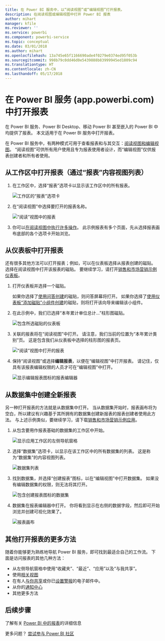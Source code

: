 ```yaml
---
title: 在 Power BI 服务中，以“阅读视图”或“编辑视图”打开报表。
description: 在阅读视图或编辑视图中打开 Power BI 报表
author: mihart
manager: kfile
ms.reviewer: ''
ms.service: powerbi
ms.component: powerbi-service
ms.topic: conceptual
ms.date: 03/01/2018
ms.author: mihart
ms.openlocfilehash: 13a745e65f1166690ade4f0279e0374ed95f053b
ms.sourcegitcommit: 998b79c0dd46d0e5439888b83999945ed1809c94
ms.translationtype: HT
ms.contentlocale: zh-CN
ms.lasthandoff: 05/17/2018
---
```

# <a name="open-a-report-in-power-bi-service-apppowerbicom"></a>在 Power BI 服务 (app.powerbi.com) 中打开报表
在 Power BI 服务、Power BI Desktop、移动 Power BI 甚至嵌入的 Power BI 中均提供了报表。 本文适用于在 Power BI 服务中打开报表。

在 Power BI 服务中，有两种模式可用于查看报表和与其交互：[阅读视图和编辑视图](service-reading-view-and-editing-view.md)。 “阅读视图”可供所有用户使用且专为报表使用者设计，而“编辑视图”仅供报表创建者和所有者使用。 

## <a name="open-a-report-from-a-workspace-via-the-reports-content-view-list"></a>从工作区中打开报表（通过“报表”内容视图列表）

1. 在工作区中，选择“报表”选项卡以显示该工作区中的所有报表。  
   
   ![工作区的“报表”选项卡](media/service-report-open/power-bi-open-report.png)
2. 在“阅读视图”中选择要打开的报表名称。  
   
    ![“阅读”视图中的报表](media/service-report-open/power-bi-reading-view.png)
3. 你可以[在阅读视图中执行许多操作](service-reading-view-and-editing-view.md)。  此示例报表有多个页面，先从选择报表画布底部的各个选项卡开始浏览。 

## <a name="open-a-report-from-a-dashboard"></a>从仪表板中打开报表
还有很多其他方法可以打开报表；例如，可以在仪表板选择从报表创建的磁贴。  选择在阅读视图中打开该报表的磁贴。 要继续学习，请打开[销售和市场营销示例仪表板](sample-datasets.md)。

1. 打开仪表板并选择一个磁贴。

   如果你选择了[使用问答创建](service-dashboard-pin-tile-from-q-and-a.md)的磁贴，则问答屏幕将打开。 如果你选择了[使用仪表板“添加磁贴”小组件创建](service-dashboard-add-widget.md)的磁贴，则将打开该向导来编辑该小组件。  

2.  在此示例中，我们已选择“本年累计单位总计...”柱形图磁贴。

    ![包含所选磁贴的仪表板](media/service-report-open/power-bi-dashboard.png)

3.  关联的报表将在“阅读视图”中打开。 请注意，我们当前的位置为“本年累计类别”页。 这是包含我们从仪表板中选择的柱形图的报表页。

    ![“阅读”视图中打开的报表](media/service-report-open/power-bi-report.png)

4. 保持“阅读视图”或选择**编辑报表**，以便在“编辑视图”中打开报表。 请记住，仅具有该报表编辑权限的人员才可在“编辑视图”中打开。

    ![显示编辑报表图标的报表编辑器](media/service-report-open/power-bi-edit-report.png)

## <a name="create-a-brand-new-report-from-a-dataset"></a>从数据集中创建全新报表
另一种打开报表的方法就是从数据集中打开。 当从数据集开始时，报表画布将为空白，所以建议有兴趣基于其所拥有的数据集创建新报表的报表创建者使用此方法。 与上述示例类似，要继续学习，请下载[销售和市场营销示例应用](sample-datasets.md)。

1. 从包含要用作报表基础的数据集的工作区中开始。

   ![显示应用工作区的左侧导航窗格](media/service-report-open/power-bi-workspace.png)

2. 选择“数据集”选项卡，以显示在该工作区中的所有数据集的列表。 这是称为“数据集”的内容视图列表。
   
   ![数据集列表](media/service-report-open/power-bi-dataset.png)

1. 找到数据集，并选择“创建报表”图标，以在“编辑视图”中打开数据集。 如果没有编辑数据集的权限，则无法将其打开。 
   
    ![包含创建报表图标的数据集](media/service-report-open/power-bi-create-report.png)

3. 数据集在报表编辑器中打开。 你将看到显示在右侧的数据字段，然后即可开始浏览并创建可视化效果了。 

   ![报表画布](media/service-report-open/power-bi-blank-canvas.png)

##  <a name="still-more-ways-to-open-a-report"></a>其他打开报表的更多方法
随着你能够更为熟练地导航 Power BI 服务，即可找到最适合自己的工作流。 下面是访问报表的其他几种方法：
- 从左侧导航窗格中使用“收藏夹”、“最近”、“应用”以及“与我共享”。 
- 使用[相关视图](service-related-content.md)
- 在有人[与你共享](service-share-reports.md)或你已[设置警报](service-set-data-alerts.md)的电子邮件中。    
- 从你的[通知中心](service-notification-center.md)    
- 其他更多方法

## <a name="next-steps"></a>后续步骤
了解有关 [Power BI 中的报表](service-reports.md)的详细信息

更多问题？ [尝试参与 Power BI 社区](http://community.powerbi.com/)  

